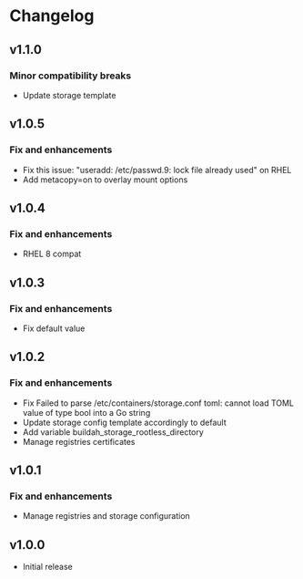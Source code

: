 # Changelog

## v1.1.0

### Minor compatibility breaks

- Update storage template

## v1.0.5

### Fix and enhancements

- Fix this issue: "useradd: /etc/passwd.9: lock file already used" on RHEL
- Add metacopy=on to overlay mount options

## v1.0.4

### Fix and enhancements

- RHEL 8 compat

## v1.0.3

### Fix and enhancements

- Fix default value

## v1.0.2

### Fix and enhancements

- Fix Failed to parse /etc/containers/storage.conf toml: cannot load TOML value of type bool into a Go string
- Update storage config template accordingly to default
- Add variable buildah_storage_rootless_directory
- Manage registries certificates

## v1.0.1

### Fix and enhancements

- Manage registries and storage configuration

## v1.0.0

- Initial release
